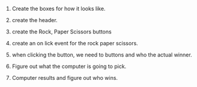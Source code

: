 1.  Create the boxes for how
    it looks like.

2.  create the header.

3.  create the Rock, Paper
    Scissors buttons

4.  create an on lick event for
    the rock paper scissors.

5.  when clicking the button, we
    need to buttons and who the
    actual winner.

6.  Figure out what the computer
    is going to pick.

7.  Computer results and figure
    out who wins.
